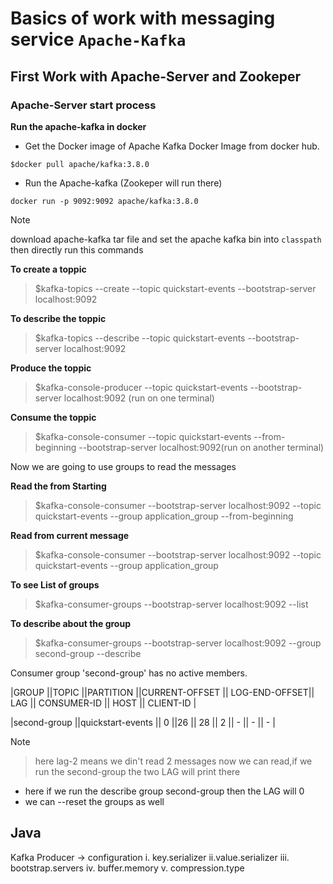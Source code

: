 # Basics of work with messaging service `Apache-Kafka`

## First Work with Apache-Server and Zookeper

### Apache-Server start process

**Run the apache-kafka in docker**
+ Get the Docker image of Apache Kafka Docker Image from docker hub.

```command
$docker pull apache/kafka:3.8.0
```

+ Run the Apache-kafka (Zookeper will run there)

```
docker run -p 9092:9092 apache/kafka:3.8.0
```

> [!NOTE]
> download apache-kafka tar file and set the apache kafka bin into `classpath` then directly run this commands

**To create a toppic**

> $kafka-topics --create --topic quickstart-events --bootstrap-server localhost:9092

**To describe the toppic**

> $kafka-topics --describe --topic quickstart-events --bootstrap-server localhost:9092

**Produce the toppic**

> $kafka-console-producer --topic quickstart-events --bootstrap-server localhost:9092 (run on one terminal)

**Consume the toppic**

> $kafka-console-consumer --topic quickstart-events --from-beginning --bootstrap-server localhost:9092(run on another terminal)

Now we are going to use groups to read the messages

**Read the from Starting**

> $kafka-console-consumer --bootstrap-server localhost:9092 --topic quickstart-events --group application_group --from-beginning

**Read from current message**

> $kafka-console-consumer --bootstrap-server localhost:9092 --topic quickstart-events --group application_group

**To see List of groups**

> $kafka-consumer-groups --bootstrap-server localhost:9092 --list

**To describe about the group**

> $kafka-consumer-groups --bootstrap-server localhost:9092 --group second-group --describe

Consumer group 'second-group' has no active members.

|GROUP ||TOPIC ||PARTITION ||CURRENT-OFFSET || LOG-END-OFFSET|| LAG || CONSUMER-ID || HOST || CLIENT-ID |

|second-group ||quickstart-events || 0 ||26 || 28 || 2 || - || - || - |

> [!NOTE]

> here lag-2 means we din't read 2 messages now we can read,if we run the second-group the two LAG will print there

+ here if we run the describe group second-group then the LAG will 0
+ we can --reset the groups as well

## Java

Kafka Producer ->  configuration
i. key.serializer
ii.value.serializer
iii. bootstrap.servers
iv. buffer.memory
v. compression.type
